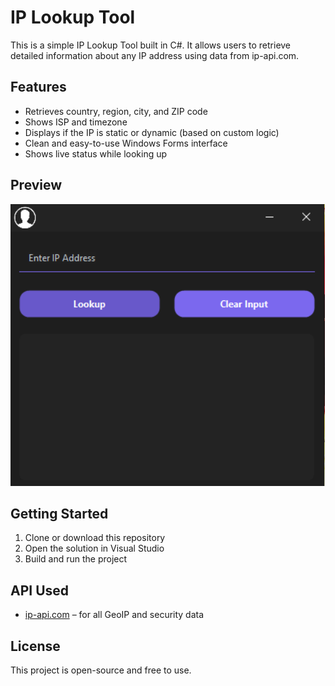# IP Lookup Tool

This is a simple IP Lookup Tool built in C#. It allows users to retrieve detailed information about any IP address using data from ip-api.com.

## Features

- Retrieves country, region, city, and ZIP code
- Shows ISP and timezone
- Displays if the IP is static or dynamic (based on custom logic)
- Clean and easy-to-use Windows Forms interface
- Shows live status while looking up

## Preview

![Screenshot](https://github.com/captainraidden/IPLookup/blob/main/Screenshot.png?raw=true)

## Getting Started

1. Clone or download this repository
2. Open the solution in Visual Studio
3. Build and run the project

## API Used

- [ip-api.com](https://ip-api.com/) – for all GeoIP and security data

## License

This project is open-source and free to use.
